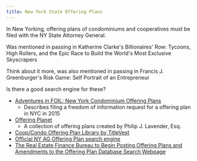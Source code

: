 ```yaml
---
title: New York State Offering Plans
---
```


In New Yorking, offering plans of condominiums and cooperatives must be filed with the NY State Attorney General.

Was mentioned in passing in Katherine Clarke's Billionaires' Row: Tycoons, High Rollers, and the Epic Race to Build the World's Most Exclusive Skyscrapers

Think about it more, was also mentioned in passing in Francis J. Greenburger's Risk Game: Self Portrait of an Entrepreneur

Is there a good search engine for these?


- [Adventures in FOIL: New York Condominium Offering Plans](https://chriswhong.com/local/adventures-in-foil-new-york-condominium-offering-plans/) 
    - Describes filing a freedom of information request for a offering plan in NYC in 2015
- [Offering Planet](https://offeringplanet.com/)
    - A collection of offering plans created by Philip J. Lavender, Esq.
- [Coop/Condo Offering Plan Library by TitleVest](https://www.titlevest.com/public/HTML/offering-plan.html)
- [Official NY AG Offering Plan search engine](https://offeringplandatasearch.ag.ny.gov/REF/search.action)
- [The Real Estate Finance Bureau to Begin Posting Offering Plans and Amendments to the Offering Plan Database Search Webpage](https://www.starr-lawfirm.com/news/the-real-estate-finance-bureau-to-begin-posting-offering-plans-and-amendments-to-the-offering-plan-database-search-webpage/)
